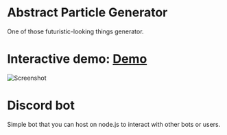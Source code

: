 # Abstract Particle Generator
One of those futuristic-looking things generator. 
# Interactive demo: [Demo](particleGenerator/logic.html)
![Screenshot](https://i.imgur.com/s9u3VVe.jpg)




# Discord bot
Simple bot that you can host on node.js to interact with other bots or users. 
